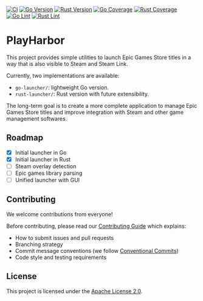 
[![CI](https://github.com/feed3r/play-harbor/actions/workflows/ci.yml/badge.svg)](https://github.com/feed3r/play-harbor/actions/workflows/ci.yml)
[![Go Version](https://img.shields.io/badge/go-1.22-blue.svg)](https://golang.org/doc/go1.22)
[![Rust Version](https://img.shields.io/badge/rust-stable-orange.svg)](https://www.rust-lang.org/)
[![Go Coverage](https://img.shields.io/badge/go--coverage-pending-lightgrey.svg)](https://github.com/feed3r/play-harbor/actions/workflows/ci.yml)
[![Rust Coverage](https://img.shields.io/badge/rust--coverage-pending-lightgrey.svg)](https://github.com/feed3r/play-harbor/actions/workflows/ci.yml)
[![Go Lint](https://img.shields.io/badge/go--lint-passing-brightgreen.svg)](https://github.com/feed3r/play-harbor/actions/workflows/ci.yml)
[![Rust Lint](https://img.shields.io/badge/rust--lint-passing-brightgreen.svg)](https://github.com/feed3r/play-harbor/actions/workflows/ci.yml)

# PlayHarbor

This project provides simple utilities to launch Epic Games Store titles
in a way that is also visible to Steam and Steam Link.

Currently, two implementations are available:
- `go-launcher/`: lightweight Go version.
- `rust-launcher/`: Rust version with future extensibility.

The long-term goal is to create a more complete application
to manage Epic Games Store titles and improve integration with Steam and other game
management softwares.

## Roadmap
- [x] Initial launcher in Go
- [x] Initial launcher in Rust
- [ ] Steam overlay detection
- [ ] Epic games library parsing
- [ ] Unified launcher with GUI

## Contributing

We welcome contributions from everyone!

Before contributing, please read our [Contributing Guide](CONTRIBUTING.md) which explains:
- How to submit issues and pull requests
- Branching strategy
- Commit message conventions (we follow [Conventional Commits](https://www.conventionalcommits.org/en/v1.0.0/))
- Code style and testing requirements

## License
This project is licensed under the [Apache License 2.0](LICENSE).
